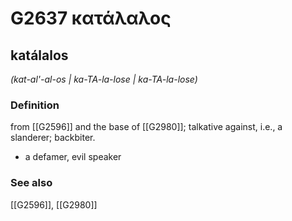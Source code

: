 # G2637 κατάλαλος

## katálalos

_(kat-al'-al-os | ka-TA-la-lose | ka-TA-la-lose)_

### Definition

from [[G2596]] and the base of [[G2980]]; talkative against, i.e., a slanderer; backbiter.

- a defamer, evil speaker

### See also

[[G2596]], [[G2980]]

